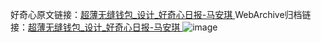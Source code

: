 好奇心原文链接：[超薄无缝钱包_设计_好奇心日报-马安琪 ](https://www.qdaily.com/articles/12109.html)
WebArchive归档链接：[超薄无缝钱包_设计_好奇心日报-马安琪 ](http://web.archive.org/web/20170316011835/http://www.qdaily.com:80/articles/12109.html)
![image](http://ww3.sinaimg.cn/large/007d5XDply1g3wyjft4i0j30u03ux7kw)